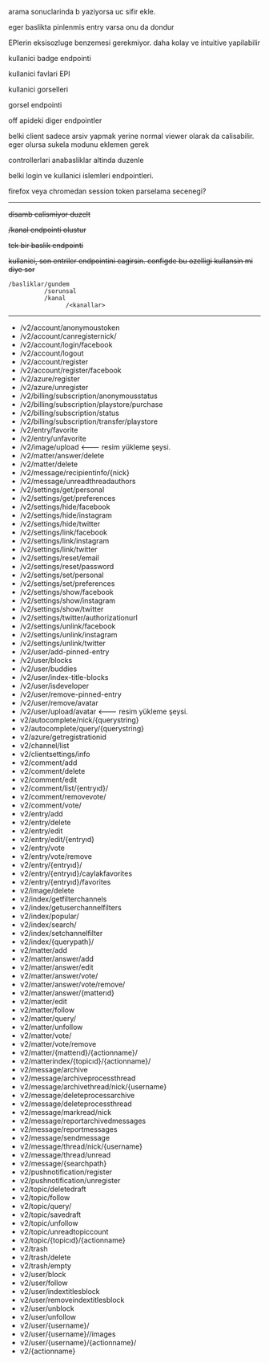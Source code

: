 arama sonuclarinda b yaziyorsa uc sifir ekle.

<!--https://eksisozluk.com/23-ocak-2022-wolf-pubda-oldurulesiye-dovulmek--7154265--> 
eger baslikta pinlenmis entry varsa onu da dondur

EPlerin eksisozluge benzemesi gerekmiyor. daha kolay ve intuitive yapilabilir

kullanici badge endpointi

kullanici favlari EPI

kullanici gorselleri

gorsel endpointi 

off apideki diger endpointler

belki client sadece arsiv yapmak yerine normal viewer olarak da calisabilir.
eger olursa sukela modunu eklemen gerek

controllerlari anabasliklar altinda duzenle

belki login ve kullanici islemleri endpointleri.

firefox veya chromedan session token parselama secenegi?

---

~~disamb calismiyor duzelt~~

~~/kanal endpointi olustur~~

~~tek bir baslik endpointi~~

~~kullanici, son entriler endpointini cagirsin. configde bu ozelligi kullansin mi diye sor~~

```
/basliklar/gundem
          /sorunsal
          /kanal
                /<kanallar>
```

---

- /v2/account/anonymoustoken
- /v2/account/canregisternick/
- /v2/account/login/facebook
- /v2/account/logout
- /v2/account/register
- /v2/account/register/facebook
- /v2/azure/register
- /v2/azure/unregister
- /v2/billing/subscription/anonymousstatus
- /v2/billing/subscription/playstore/purchase
- /v2/billing/subscription/status
- /v2/billing/subscription/transfer/playstore
- /v2/entry/favorite
- /v2/entry/unfavorite
- /v2/image/upload <--- resim yükleme şeysi.
- /v2/matter/answer/delete
- /v2/matter/delete
- /v2/message/recipientinfo/{nick}
- /v2/message/unreadthreadauthors
- /v2/settings/get/personal
- /v2/settings/get/preferences
- /v2/settings/hide/facebook
- /v2/settings/hide/instagram
- /v2/settings/hide/twitter
- /v2/settings/link/facebook
- /v2/settings/link/instagram
- /v2/settings/link/twitter
- /v2/settings/reset/email
- /v2/settings/reset/password
- /v2/settings/set/personal
- /v2/settings/set/preferences
- /v2/settings/show/facebook
- /v2/settings/show/instagram
- /v2/settings/show/twitter
- /v2/settings/twitter/authorizationurl
- /v2/settings/unlink/facebook
- /v2/settings/unlink/instagram
- /v2/settings/unlink/twitter
- /v2/user/add-pinned-entry
- /v2/user/blocks
- /v2/user/buddies
- /v2/user/index-title-blocks
- /v2/user/isdeveloper
- /v2/user/remove-pinned-entry
- /v2/user/remove/avatar
- /v2/user/upload/avatar <--- resim yükleme şeysi.
- v2/autocomplete/nick/{querystring}
- v2/autocomplete/query/{querystring}
- v2/azure/getregistrationid
- v2/channel/list
- v2/clientsettings/info
- v2/comment/add
- v2/comment/delete
- v2/comment/edit
- v2/comment/list/{entryıd}/
- v2/comment/removevote/
- v2/comment/vote/
- v2/entry/add
- v2/entry/delete
- v2/entry/edit
- v2/entry/edit/{entryıd}
- v2/entry/vote
- v2/entry/vote/remove
- v2/entry/{entryıd}/
- v2/entry/{entryıd}/caylakfavorites
- v2/entry/{entryıd}/favorites
- v2/image/delete
- v2/index/getfilterchannels
- v2/index/getuserchannelfilters
- v2/index/popular/
- v2/index/search/
- v2/index/setchannelfilter
- v2/index/{querypath}/
- v2/matter/add
- v2/matter/answer/add
- v2/matter/answer/edit
- v2/matter/answer/vote/
- v2/matter/answer/vote/remove/
- v2/matter/answer/{matterıd}
- v2/matter/edit
- v2/matter/follow
- v2/matter/query/
- v2/matter/unfollow
- v2/matter/vote/
- v2/matter/vote/remove
- v2/matter/{matterıd}/{actionname}/
- v2/matterindex/{topicıd}/{actionname}/
- v2/message/archive
- v2/message/archiveprocessthread
- v2/message/archivethread/nick/{username}
- v2/message/deleteprocessarchive
- v2/message/deleteprocessthread
- v2/message/markread/nick
- v2/message/reportarchivedmessages
- v2/message/reportmessages
- v2/message/sendmessage
- v2/message/thread/nick/{username}
- v2/message/thread/unread
- v2/message/{searchpath}
- v2/pushnotification/register
- v2/pushnotification/unregister
- v2/topic/deletedraft
- v2/topic/follow
- v2/topic/query/
- v2/topic/savedraft
- v2/topic/unfollow
- v2/topic/unreadtopiccount
- v2/topic/{topicıd}/{actionname}
- v2/trash
- v2/trash/delete
- v2/trash/empty
- v2/user/block
- v2/user/follow
- v2/user/indextitlesblock
- v2/user/removeindextitlesblock
- v2/user/unblock
- v2/user/unfollow
- v2/user/{username}/
- v2/user/{username}//images
- v2/user/{username}/{actionname}/
- v2/{actionname}

